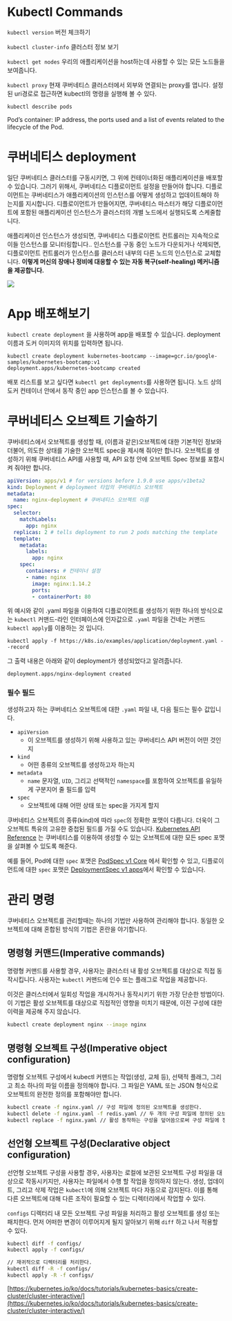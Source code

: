 # Kubectl Commands


`kubectl version`
버전 체크하기

`kubectl cluster-info`
클러스터 정보 보기 

`kubectl get nodes`
우리의 애플리케이션을 host하는데 사용할 수 있는 모든 노드들을 보여줍니다. 

`kubectl proxy`
현재 쿠버네티스 클러스터에서 외부와 연결되는 proxy를 엽니다. 설정된 uri경로로 접근하면 kubectl의 명령을 실행해 볼 수 있다.


`kubectl describe pods`

Pod’s container: IP address, the ports used and a list of events related to the lifecycle of the Pod.


# 쿠버네티스 deployment

일단 쿠버네티스 클러스터를 구동시키면, 그 위에 컨테이너화된 애플리케이션을 배포할 수 있습니다. 그러기 위해서, 쿠버네티스 디플로이먼트 설정을 만들어야 합니다. 디플로이먼트는 쿠버네티스가 애플리케이션의 인스턴스를 어떻게 생성하고 업데이트해야 하는지를 지시합니다. 디플로이먼트가 만들어지면, 쿠버네티스 마스터가 해당 디플로이먼트에 포함된 애플리케이션 인스턴스가 클러스터의 개별 노드에서 실행되도록 스케줄합니다.

애플리케이션 인스턴스가 생성되면, 쿠버네티스 디플로이먼트 컨트롤러는 지속적으로 이들 인스턴스를 모니터링합니다.. 인스턴스를 구동 중인 노드가 다운되거나 삭제되면, 디플로이먼트 컨트롤러가 인스턴스를 클러스터 내부의 다른 노드의 인스턴스로 교체합니다. **이렇게 머신의 장애나 정비에 대응할 수 있는 자동 복구(self-healing) 메커니즘을 제공합니다.**

![](https://d33wubrfki0l68.cloudfront.net/152c845f25df8e69dd24dd7b0836a289747e258a/4a1d2/docs/tutorials/kubernetes-basics/public/images/module_02_first_app.svg)

# App 배포해보기

`kubectl create deployment` 을 사용하며 app을 배포할 수 있습니다. deployment 이름과 도커 이미지의 위치를 입력하면 됩니다.

```
kubectl create deployment kubernetes-bootcamp --image=gcr.io/google-samples/kubernetes-bootcamp:v1
deployment.apps/kubernetes-bootcamp created
```

배포 리스트를 보고 싶다면  `kubectl get deployments`를 사용하면 됩니다. 노드 상의 도커 컨테이너 안에서 동작 중인 app 인스턴스를 볼 수 있습니다. 

# 쿠버네티스 오브젝트 기술하기

쿠버네티스에서 오브젝트를 생성할 때, (이름과 같은)오브젝트에 대한 기본적인 정보와 더불어, 의도한 상태를 기술한 오브젝트 spec을 제시해 줘야만 합니다. 오브젝트를 생성하기 위해 쿠버네티스 API를 사용할 때, API 요청 안에 오브젝트 Spec 정보를 포함시켜 줘야만 합니다.

```yaml
apiVersion: apps/v1 # for versions before 1.9.0 use apps/v1beta2
kind: Deployment # deployment 타입의 쿠버네티스 오브젝트 
metadata:
  name: nginx-deployment # 쿠버네티스 오브젝트 이름
spec:
  selector:
    matchLabels:
      app: nginx
  replicas: 2 # tells deployment to run 2 pods matching the template
  template:
    metadata:
      labels:
        app: nginx
    spec:
      containers: # 컨테이너 설정
      - name: nginx
        image: nginx:1.14.2
        ports:
        - containerPort: 80
```

위 예시와 같이 .yaml 파일을 이용하여 디플로이먼트를 생성하기 위한 하나의 방식으로는  `kubectl`  커맨드-라인 인터페이스에 인자값으로  `.yaml`  파일을 건네는 커맨드 `kubectl apply`를 이용하는 것 입니다. 

```shell
kubectl apply -f https://k8s.io/examples/application/deployment.yaml --record
```

그 출력 내용은 아래와 같이 deployment가 생성되었다고 알려줍니다. 

```
deployment.apps/nginx-deployment created
```

### 필수 필드

생성하고자 하는 쿠버네티스 오브젝트에 대한  `.yaml`  파일 내, 다음 필드는 필수 값입니다.

-   `apiVersion` 
	- 이 오브젝트를 생성하기 위해 사용하고 있는 쿠버네티스 API 버전이 어떤 것인지
-   `kind`
	- 어떤 종류의 오브젝트를 생성하고자 하는지
-   `metadata`
	- `name`  문자열,  `UID`, 그리고 선택적인  `namespace`를 포함하여 오브젝트를 유일하게 구분지어 줄 필드를 입력
-   `spec`  
	- 오브젝트에 대해 어떤 상태 또는 spec을 가지게 할지

쿠버네티스 오브젝트의 종류(kind)에 따라 `spec`의 정확한 포맷이 다릅니다. 더욱이 그 오브젝트 특유의 고유한 중첩된 필드를 가질 수도 있습니다. [Kubernetes API Reference](https://kubernetes.io/docs/reference/generated/kubernetes-api/v1.18/)  는 쿠버네티스를 이용하여 생성할 수 있는 오브젝트에 대한 모든 spec 포맷을 살펴볼 수 있도록 해준다. 

예를 들어, Pod에 대한  `spec`  포맷은  [PodSpec v1 Core](https://kubernetes.io/docs/reference/generated/kubernetes-api/v1.18/#podspec-v1-core)  에서 확인할 수 있고, 디플로이먼트에 대한  `spec`  포맷은  [DeploymentSpec v1 apps](https://kubernetes.io/docs/reference/generated/kubernetes-api/v1.18/#deploymentspec-v1-apps)에서 확인할 수 있습니다.


# 관리 명령

쿠버네티스 오브젝트를 관리할때는 하나의 기법만 사용하여 관리해야 합니다. 동일한 오브젝트에 대해 혼합된 방식의 기법은 혼란을 야기합니다.

## 명령형 커맨드(Imperative commands)

명령형 커맨드를 사용할 경우, 사용자는 클러스터 내 활성 오브젝트를 대상으로 직접 동작시킵니다. 사용자는  `kubectl`  커맨드에 인수 또는 플래그로 작업을 제공합니다.

이것은 클러스터에서 일회성 작업을 개시하거나 동작시키기 위한 가장 단순한 방법이다. 이 기법은 활성 오브젝트를 대상으로 직접적인 영향을 미치기 때문에, 이전 구성에 대한 이력을 제공해 주지 않습니다.

```sh
kubectl create deployment nginx --image nginx
```

## 명령형 오브젝트 구성(Imperative object configuration)

명령형 오브젝트 구성에서 kubectl 커맨드는 작업(생성, 교체 등), 선택적 플래그, 그리고 최소 하나의 파일 이름을 정의해야 합니다. 그 파일은 YAML 또는 JSON 형식으로 오브젝트의 완전한 정의를 포함해야만 합니다.



```sh
kubectl create -f nginx.yaml // 구성 파일에 정의된 오브젝트를 생성한다.
kubectl delete -f nginx.yaml -f redis.yaml // 두 개의 구성 파일에 정의된 오브젝트를 삭제한다.
kubectl replace -f nginx.yaml // 활성 동작하는 구성을 덮어씀으로써 구성 파일에 정의된 오브젝트를 업데이트한다.
```

## 선언형 오브젝트 구성(Declarative object configuration)

선언형 오브젝트 구성을 사용할 경우, 사용자는 로컬에 보관된 오브젝트 구성 파일을 대상으로 작동시키지만, 사용자는 파일에서 수행 할 작업을 정의하지 않는다. 생성, 업데이트, 그리고 삭제 작업은 `kubectl`에 의해 오브젝트 마다 자동으로 감지된다. 이를 통해 다른 오브젝트에 대해 다른 조작이 필요할 수 있는 디렉터리에서 작업할 수 있다.

`configs` 디렉터리 내 모든 오브젝트 구성 파일을 처리하고 활성 오브젝트를 생성 또는 패치한다. 먼저 어떠한 변경이 이루어지게 될지 알아보기 위해 `diff` 하고 나서 적용할 수 있다.

```sh
kubectl diff -f configs/
kubectl apply -f configs/

// 재귀적으로 디렉터리를 처리한다.
kubectl diff -R -f configs/
kubectl apply -R -f configs/
```




[https://kubernetes.io/ko/docs/tutorials/kubernetes-basics/create-cluster/cluster-interactive/](https://kubernetes.io/ko/docs/tutorials/kubernetes-basics/create-cluster/cluster-interactive/)
<!--stackedit_data:
eyJoaXN0b3J5IjpbMTIxMzg5MjY3NCwxNTQ0MjY5NDkxLDM5Mz
EwMDM3NCwxNjQzNDIwNTQwLC0xNjY3NDkxMTQ2LC0xMDIwMjUz
NzEsNzIxNjY5NjY2LC0yMDg4NzQ2NjEyXX0=
-->